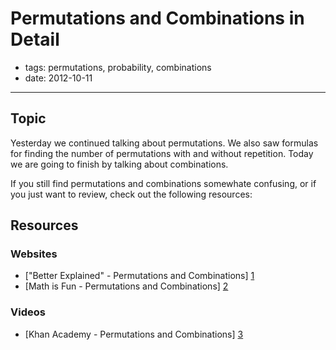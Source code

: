 # Permutations and Combinations in Detail

- tags: permutations, probability, combinations
- date: 2012-10-11

-----------------------------------------------------

## Topic

Yesterday we continued talking about permutations. We also saw formulas for 
finding the number of permutations with and without repetition. Today
we are going to finish by talking about combinations.

If you still find permutations and combinations somewhate confusing,
or if you just want to review, check out the following resources:

## Resources

### Websites

- ["Better Explained" - Permutations and Combinations] [1]
- [Math is Fun - Permutations and Combinations] [2]

### Videos

 - [Khan Academy - Permutations and Combinations] [3]

[1]: http://goo.gl/tCyRj
[2]: http://goo.gl/zjGlJ
[3]: http://goo.gl/QYmMU
